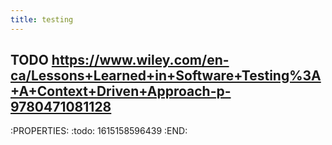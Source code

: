 ```yaml
---
title: testing
---
```


## TODO https://www.wiley.com/en-ca/Lessons+Learned+in+Software+Testing%3A+A+Context+Driven+Approach-p-9780471081128
:PROPERTIES:
:todo: 1615158596439
:END:
##
